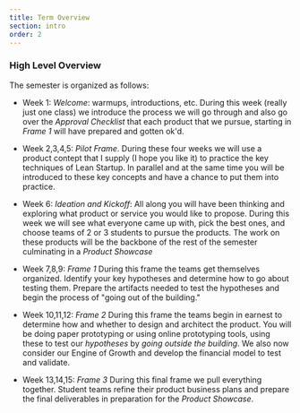 ```yaml
---
title: Term Overview
section: intro
order: 2
---
```


### High Level Overview

The semester is organized as follows:

* Week 1: _Welcome_: warmups, introductions, etc. During this week (really just one class) we introduce the process we will go through and also go over the _Approval Checklist_ that each product that we pursue, starting in _Frame 1_ will have prepared and gotten ok'd.

* Week 2,3,4,5: _Pilot Frame_. During these four weeks we will use a product contept that I supply (I hope you like it) to practice the key techniques of Lean Startup. In parallel and at the same time you will be introduced to these key concepts and have a chance to put them into practice.

* Week 6: _Ideation and Kickoff_: All along you will have been thinking and exploring what product or service you would like to propose. During this week we will see what everyone came up with, pick the best ones, and choose teams of 2 or 3 students to pursue the products. The work on these products will be the backbone of the rest of the semester culminating in a _Product Showcase_

* Week 7,8,9: _Frame 1_ During this frame the teams get themselves organized. Identify your key hypotheses and determine how to go about testing them. Prepare the artifacts needed to test the hypotheses and begin the process of "going out of the building."

* Week 10,11,12: _Frame 2_ During this frame the teams begin in earnest to determine how and whether to design and architect the product. You will be doing paper prototyping or using online prototyping tools, using these to test our _hypotheses_ by _going outside the building_. We also now consider our Engine of Growth and develop the financial model to test and validate.

* Week 13,14,15: _Frame 3_ During this final frame we pull everything together. Student teams refine their product business plans and prepare the final deliverables in preparation for the _Product Showcase_.